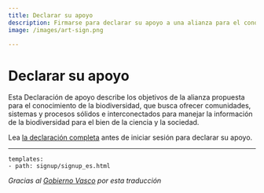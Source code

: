 ```yaml
---
title: Declarar su apoyo
description: Firmarse para declarar su apoyo a una alianza para el conocimiento de la biodiversidad
image: /images/art-sign.png

---
```

# Declarar su apoyo

Esta Declaración de apoyo describe los objetivos de la alianza propuesta para el conocimiento de la biodiversidad, que busca ofrecer comunidades, sistemas y procesos sólidos e interconectados para manejar la información de la biodiversidad para el bien de la ciencia y la sociedad.

Lea [la declaración completa](../shared-ambitions/) antes de iniciar sesión para declarar su apoyo.

------

```styledYaml
templates:
- path: signup/signup_es.html 
```


_Gracias al [Gobierno Vasco](http://www.euskadi.eus/inicio) por esta traducción_
